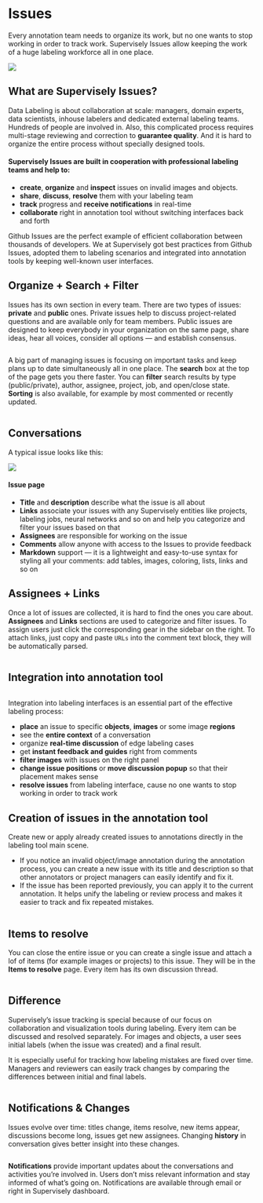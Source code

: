 # Issues

Every annotation team needs to organize its work, but no one wants to stop working in order to track work. Supervisely Issues allow keeping the work of a huge labeling workforce all in one place.

![](1\_vcZ1gdoUaVT6J\_uJ5q4x0w.jpeg)

## What are Supervisely Issues?

Data Labeling is about collaboration at scale: managers, domain experts, data scientists, inhouse labelers and dedicated external labeling teams. Hundreds of people are involved in. Also, this complicated process requires multi-stage reviewing and correction to **guarantee quality**. And it is hard to organize the entire process without specially designed tools.

#### Supervisely Issues are built in cooperation with professional labeling teams and help to:

* **create**, **organize** and **inspect** issues on invalid images and objects.
* **share**, **discuss**, **resolve** them with your labeling team
* **track** progress and **receive notifications** in real-time
* **collaborate** right in annotation tool without switching interfaces back and forth

Github Issues are the perfect example of efficient collaboration between thousands of developers. We at Supervisely got best practices from Github Issues, adopted them to labeling scenarios and integrated into annotation tools by keeping well-known user interfaces.

## Organize + Search + Filter

Issues has its own section in every team. There are two types of issues: **private** and **public** ones. Private issues help to discuss project-related questions and are available only for team members. Public issues are designed to keep everybody in your organization on the same page, share ideas, hear all voices, consider all options — and establish consensus.

<figure><img src="../../.gitbook/assets/issues.png" alt=""><figcaption></figcaption></figure>

A big part of managing issues is focusing on important tasks and keep plans up to date simultaneously all in one place. The **search** box at the top of the page gets you there faster. You can **filter** search results by type (public/private), author, assignee, project, job, and open/close state. **Sorting** is also available, for example by most commented or recently updated.

<figure><img src="../../.gitbook/assets/issues-tabs.png" alt=""><figcaption></figcaption></figure>

## Conversations

A typical issue looks like this:

![](1\_YF1U4Wl\_1SxKOdVXQexmXg.png)

#### Issue page

* **Title** and **description** describe what the issue is all about
* **Links** associate your issues with any Supervisely entities like projects, labeling jobs, neural networks and so on and help you categorize and filter your issues based on that
* **Assignees** are responsible for working on the issue
* **Comments** allow anyone with access to the Issues to provide feedback
* **Markdown** support — it is a lightweight and easy-to-use syntax for styling all your comments: add tables, images, coloring, lists, links and so on

## Assignees + Links

Once a lot of issues are collected, it is hard to find the ones you care about. **Assignees** and **Links** sections are used to categorize and filter issues. To assign users just click the corresponding gear in the sidebar on the right. To attach links, just copy and paste `URLs` into the comment text block, they will be automatically parsed.

<figure><img src="../../.gitbook/assets/assignees.png" alt=""><figcaption></figcaption></figure>

## Integration into annotation tool

<figure><img src="../../.gitbook/assets/integration.png" alt=""><figcaption></figcaption></figure>

Integration into labeling interfaces is an essential part of the effective labeling process:

* **place** an issue to specific **objects**, **images** or some image **regions**
* see the **entire context** of a conversation
* organize **real-time discussion** of edge labeling cases
* get **instant feedback and guides** right from comments
* **filter images** with issues on the right panel
* **change issue positions** or **move discussion popup** so that their placement makes sense
* **resolve issues** from labeling interface, cause no one wants to stop working in order to track work

## Creation of issues in the annotation tool

Create new or apply already created issues to annotations directly in the labeling tool main scene.

* If you notice an invalid object/image annotation during the annotation process, you can create a new issue with its title and description so that other annotators or project managers can easily identify and fix it.&#x20;
* If the issue has been reported previously, you can apply it to the current annotation. It helps unify the labeling or review process and makes it easier to track and fix repeated mistakes.

<figure><img src="../../.gitbook/assets/create-issue.png" alt=""><figcaption></figcaption></figure>

## Items to resolve

You can close the entire issue or you can create a single issue and attach a lof of items (for example images or projects) to this issue. They will be in the **Items to resolve** page. Every item has its own discussion thread.

<figure><img src="../../.gitbook/assets/items-to-resolve-2.png" alt=""><figcaption></figcaption></figure>

## Difference

Supervisely’s issue tracking is special because of our focus on collaboration and visualization tools during labeling. Every item can be discussed and resolved separately. For images and objects, a user sees initial labels (when the issue was created) and a final result.

It is especially useful for tracking how labeling mistakes are fixed over time. Managers and reviewers can easily track changes by comparing the differences between initial and final labels.

<figure><img src="../../.gitbook/assets/items-to-resolve.png" alt=""><figcaption></figcaption></figure>

## Notifications & Changes

Issues evolve over time: titles change, items resolve, new items appear, discussions become long, issues get new assignees. Changing **history** in conversation gives better insight into these changes.

<figure><img src="../../.gitbook/assets/conversation.png" alt=""><figcaption></figcaption></figure>

**Notifications** provide important updates about the conversations and activities you’re involved in. Users don’t miss relevant information and stay informed of what’s going on. Notifications are available through email or right in Supervisely dashboard.
